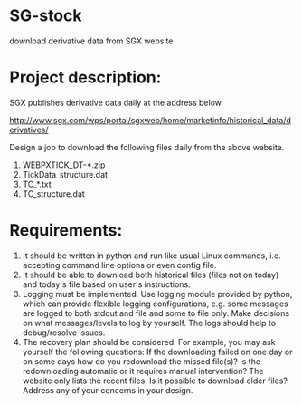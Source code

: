 # SG-stock
download  derivative data from SGX website

Project description:
====================
SGX publishes derivative data daily at the address below.

http://www.sgx.com/wps/portal/sgxweb/home/marketinfo/historical_data/derivatives/


Design a job to download the following files daily from the above website.
1) WEBPXTICK_DT-*.zip
2) TickData_structure.dat
3) TC_*.txt
4) TC_structure.dat


Requirements:
=============
1) It should be written in python and run like usual Linux commands, i.e. accepting command line options or even config file.
2) It should be able to download both historical files (files not on today) and today's file based on user's instructions.
3) Logging must be implemented.
   Use logging module provided by python, which can provide flexible logging configurations, e.g. some messages are logged to both stdout and file and some to file only.
   Make decisions on what messages/levels to log by yourself. The logs should help to debug/resolve issues.
4) The recovery plan should be considered. For example, you may ask yourself the following questions:
   If the downloading failed on one day or on some days how do you redownload the missed file(s)?
   Is the redownloading automatic or it requires manual intervention?
   The website only lists the recent files. Is it possible to download older files?
   Address any of your concerns in your design.

